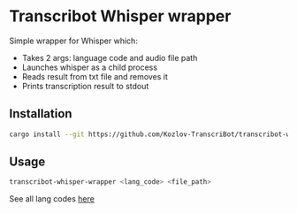 # Transcribot Whisper wrapper
Simple wrapper for Whisper which:
- Takes 2 args: language code and audio file path
- Launches whisper as a child process
- Reads result from txt file and removes it
- Prints transcription result to stdout

## Installation
```sh
cargo install --git https://github.com/Kozlov-TranscriBot/transcribot-whisper-wrapper
```

## Usage
```sh
transcribot-whisper-wrapper <lang_code> <file_path>
```

See all lang codes [here](https://github.com/openai/whisper/blob/main/whisper/tokenizer.py)

